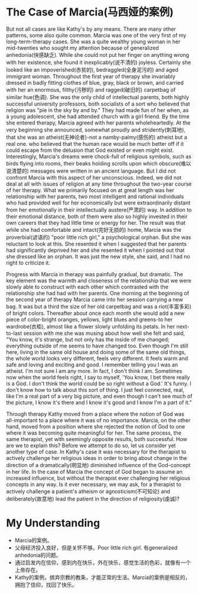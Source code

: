 # The Case of Marcia(马西娅的案例)

But not all cases are like Kathy's by any means. There are many other patterns, some also quite common. Marcia was one of the very first of my long-term-therapy cases. She was a quite wealthy young woman in her mid-twenties who sought my attention because of generalized anhedonia(快感缺乏). While she could not put her finger on anything wrong with her existence, she found it inexplicably(说不清的) joyless. Certainly she looked like an impoverished(赤贫的), bedraggled(全身泥污的) and aged immigrant woman. Throughout the first year of therapy she invariably dressed in badly fitting clothes of blue, gray, black or brown, and carried with her an enormous, filthy(污秽的) and ragged(破旧的) carpetbag of similar hue(色调). She was the only child of intellectual parents, both highly successful university professors, both socialists of a sort who believed that religion was "pie in the sky by and by." They had made fun of her when, as a young adolescent, she had attended church with a girl friend. By the time she entered therapy, Marcia agreed with her parents wholeheartedly. At the very beginning she announced, somewhat proudly and stridently(刺耳地), that she was an atheist(无神论者)-not a namby-palmy(感伤的) atheist but a real one. who believed that the human race would be much better off if it could escape from the delusion that God existed or even might exist. Interestingly, Marcia's dreams were chock-full of religious symbols, such as birds flying into rooms, their beaks holding scrolls upon which obscure(难以说清楚的) messages were written in an ancient language. But I did not confront Marcia with this aspect of her unconscious. Indeed, we did not deal at all with issues of religion at any time throughout the two-year course of her therapy. What we primarily focused on at great length was her relationship with her parents, two most intelligent and rational individuals who had provided well for her economically but were extraordinarily distant from her emotionally in their intellectually austere(严肃的) way. In addition to their emotional distance, both of them were also so highly invested in their own careers that they had little time or energy for her. The result was that while she had comfortable and intact(完好无损的) home, Marcia was the proverbial(谚语的) "poor little rich girl," a psychological orphan. But she was reluctant to look at this. She resented it when I suggested that her parents had significantly deprived her and she resented it when I pointed out that she dressed like an orphan. It was just the new style, she said, and I had no right to criticize it.

Progress with Marcia in therapy was painfully gradual, but dramatic. The key element was the warmth and closeness of the relationship that we were slowly able to construct with each other which contrasted with the relationship she had had with her parents. One morning at the beginning of the second year of therapy Marcia came into her session carrying a new bag. It was but a third the size of her old carpetbag and was a riot(丰富多彩) of bright colors. Thereafter about once each month she would add a new piece of color-bright oranges, yellows, light blues and greens-to her wardrobe(衣柜), almost like a flower slowly unfolding its petals. In her next-to-last session with me she was musing about how well she felt and said, "You know, it's strange, but not only has the inside of me changed; everything outside of me seems to have changed too. Even though I'm still here, living in the same old house and doing some of the same old things, the whole world looks very different, feels very different. It feels warm and safe and loving and exciting and good. I remember telling you I was an atheist. I'm not sure I am any more. In fact, I don't think I am. Sometimes now when the world feels right, I say to myself, 'You know, I bet there really is a God. I don't think the world could be so right without a God.' It's funny. I don't know how to talk about this sort of thing. I just feel connected, real, like I'm a real part of a very big picture, and even though I can't see much of the picture, I know it's there and I know it's good and I know I'm a part of it."

Through therapy Kathy moved from a place where the notion of God was all-important to a place where it was of no importance. Marcia, on the other hand, moved from a position where she rejected the notion of God to one where it was becoming quite meaningful for her. The same process, the same therapist, yet with seemingly opposite results, both successful. How are we to explain this? Before we attempt to do so, let us consider yet another type of case. In Kathy's case it was necessary for the therapist to actively challenge her religious ideas in order to bring about change in the direction of a dramatically(明显地) diminished influence of the God-concept in her life. In the case of Marcia the concept of God began to assume an increased influence, but without the therapist ever challenging her religious concepts in any way. Is it ever necessary, we may ask, for a therapist to actively challenge a patient's atheism or agnosticism(不可知论) and deliberately(故意地) lead the patient in the direction of religiosity(虔诚)?

# My Understanding

* Marcia的案例。 
* 父母经济投入良好，但是关怀不够。Poor little rich girl. 有generalized anhedonia的问题。
* 通过启发内在信仰，感到内在快乐，外在快乐，感觉生活的色彩，就像有一个上帝存在。
* Kathy的案例，摈弃宗教的教条，才能正常的生活。Marcia的案例是相反的，拥抱了信仰，找回了快乐。